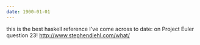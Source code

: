 ```yaml
---
date: 1900-01-01
---
```



this is the best haskell reference I've come across to date:
on Project Euler question 23!
http://www.stephendiehl.com/what/
